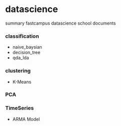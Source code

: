 # datascience
summary fastcampus datascience school documents

### classification
- naive_baysian
- decision_tree
- qda_lda

### clustering
- K-Means

### PCA

### TimeSeries
- ARMA Model
